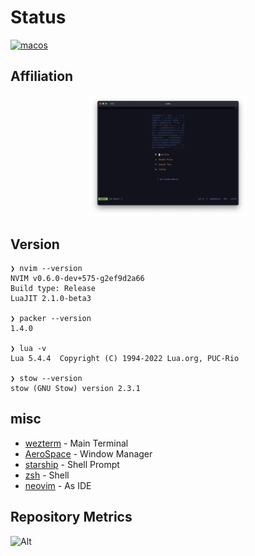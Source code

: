 # Status

[![macos](https://github.com/kiwamizamurai/dotfiles/actions/workflows/macos.yml/badge.svg)](https://github.com/kiwamizamurai/dotfiles/actions/workflows/macos.yml)

## Affiliation

<p align="center">
  <img  width="50%" src="./src/pic.png" />
</p>

## Version

```ShellSession
❯ nvim --version
NVIM v0.6.0-dev+575-g2ef9d2a66
Build type: Release
LuaJIT 2.1.0-beta3

❯ packer --version
1.4.0

❯ lua -v
Lua 5.4.4  Copyright (C) 1994-2022 Lua.org, PUC-Rio

❯ stow --version
stow (GNU Stow) version 2.3.1
```

## misc

* [wezterm](https://github.com/wez/wezterm) - Main Terminal
* [AeroSpace](https://github.com/nikitabobko/AeroSpace) - Window Manager
* [starship](https://starship.rs/) - Shell Prompt
* [zsh](https://www.zsh.org/) - Shell
* [neovim](https://neovim.io/) - As IDE

## Repository Metrics
![Alt](https://repobeats.axiom.co/api/embed/58623918fbc323ae6ced987e218c83fede9f243a.svg "Repobeats analytics image")
